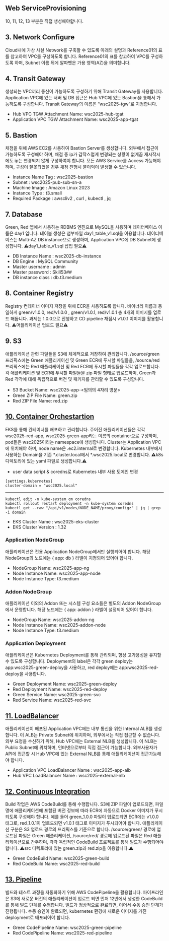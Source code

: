 ## Web ServiceProvisioning
10, 11, 12, 13 부분은 직접 생성해야합니다. 

## 3. Network Configure
Cloud내에 가상 사설 Network를 구축할 수 있도록 아래의 설명과 Reference01의 표를 참고하여 VPC를 구성하도록 합니다. Reference01의 표를 참고하여 VPC를 구성하도록 하며, Subnet 이름 뒤에 알파벳은 가용 영역(AZ)을 의미합니다.

## 4. Transit Gateway
생성되는 VPC끼리 통신이 가능하도록 구성하기 위해 Transit Gateway를 사용합니다. Application VPC에 있는 서버 및 DB 접근은 Hub VPC에 있는 Bastion을 통해서 가능하도록 구성합니다. Transit Gateway의 이름은 “wsc2025-tgw”로 지정합니다.
- Hub VPC TGW Attachment Name: wsc2025-hub-tgat
- Application VPC TGW Attachment Name: wsc2025-app-tgat

## 5. Bastion
채점을 위해 AWS EC2를 사용하여 Bastion Server를 생성합니다. 외부에서 접근이 가능하도록 구성해야 하며, 채점 중 ip가 갑작스럽게 변경되는 상황이 없게끔 재시작시에도 ip는 변경되지 않게 구성하여야 합니다. 모든 AWS Service를 Access 가능해야 하며, 구성이 잘못되었을 경우 채점 진행시 불이익이 발생할 수 있습니다.
- Instance Name Tag : wsc2025-bastion
- Subnet : wsc2025-pub-sub-sn-a
- Machine Image : Amazon Linux 2023
- Instance Type : t3.small
- Required Package : awscliv2 , curl , kubectl , jq

## 7. Database
Green, Red 앱에서 사용하는 RDBMS 엔진으로 MySQL을 사용하며 데이터베이스 이름은 day1 입니다. 테이블 생성은 첨부파일 day1_table_v1.sql을 이용합니다. 데이터베이스는 Multi-AZ DB instance으로 생성하며, Application VPC에 DB Subnet에 생성합니다. ⚠️day1_table_v1.sql 삽입 필요⚠️ 

- DB Instance Name : wsc2025-db-instance
- DB Engine : MySQL Community
- Master username : admin
- Master password : Skill53##
- DB instance class : db.t3.medium 

## 8. Container Registry
Registry 컨테이너 이미지 저장을 위해 ECR을 사용하도록 합니다. 바이너리 이름과 동일하게 green/v1.0.0, red/v1.0.0 , green/v1.0.1, red/v1.0.1 총 4개의 이미지를 업로드 해둡니다. 과제는 1.0.0으로 진행하고 CD pipeline 채점시 v1.0.1 이미지를 활용합니다. ⚠️어플리케이션 업로드 필요⚠️

## 9. S3
애플리케이션 관련 파일들을 S3에 체계적으로 저장하여 관리합니다. /source/green 프리픽스에는 Green 애플리케이션 및 Green ECR에 푸시할 파일들을, /source/red 프리픽스에는 Red 애플리케이션 및 Red ECR에 푸시할 파일들을 각각 업로드합니다. 각 애플리케이션 및 ECR에 푸시할 파일들을 zip 파일 형태로 업로드하며, Green과 Red 각각에 대해 독립적으로 버전 및 패키지를 관리할 수 있도록 구성합니다.
- S3 Bucket Name: wsc2025-app-<임의의 4자리 영문>
- Green ZIP File Name: green.zip
- Red ZIP File Name: red.zip

## <u>10. Container Orchestartion</u>
EKS를 통해 컨테이너를 배포하고 관리합니다. 주어진 애플리케이션들은 각각 wsc2025-red-app, wsc2025-green-app라는 이름의 container으로 구성하며, pod들은 wsc2025이라는 namespace에 생성합니다. Cluster는 Application VPC에 위치해야 하며, node name은 <instance-id>.ec2.internal로 변경합니다. Kubernetes 내부에서 사용하는 Domain을 기존 *.cluster.local에서 *.wsc2025.local로 변경합니다. ⚠️k8s 디렉토리에 있는 yaml 파일로 생성합니다.⚠️

- user data script & coredns로 Kubernetes 내부 사용 도메인 변경

```
[settings.kubernetes]
cluster-domain = "wsc2025.local"
```

---

```
kubectl edit -n kube-system cm coredns
kubectl rollout restart deployment -n kube-system coredns 
kubectl get --raw "/api/v1/nodes/NODE_NAME/proxy/configz" | jq | grep -i domain
```

- EKS Cluster Name : wsc2025-eks-cluster
- EKS Cluster Version : 1.32

### Application NodeGroup
애플리케이션은 전용 Application NodeGroup에서만 실행되어야 합니다. 해당 NodeGroup의 노드에는 { app: db } 라벨이 지정되어 있어야 합니다.
- NodeGroup Name: wsc2025-app-ng
- Node Instance Name: wsc2025-app-node
- Node Instance Type: t3.medium

### Addon NodeGroup
애플리케이션 이외의 Addon 또는 시스템 구성 요소들은 별도의 Addon NodeGroup에서 운영합니다. 해당 노드에는 { app: addon } 라벨이 설정되어 있어야 합니다.
- NodeGroup Name: wsc2025-addon-ng
- Node Instance Name: wsc2025-addon-node
- Node Instance Type: t3.medium

### Application Deployment
애플리케이션은 Kubernetes Deployment를 통해 관리되며, 항상 고가용성을 유지할 수 있도록 구성합니다. Deployment의 label은 각각 green deploy는 app:wsc2025-green-deploy을 사용하고, red deploy에는 app:wsc2025-red-deploy을 사용합니다.
- Green Deployment Name: wsc2025-green-deploy
- Red Deployment Name: wsc2025-red-deploy
- Green Service Name: wsc2025-green-svc
- Red Service Name: wsc2025-red-svc

## <u>11. LoadBalancer</u>
애플리케이션이 배포된 Application VPC에는 내부 통신을 위한 Internal ALB를 생성합니다. 이 ALB는 Private Subnet에 위치하며, 외부에서는 직접 접근할 수 없습니다. 외부 요청을 수신하기 위해, Hub VPC에는 External NLB를 생성합니다. 이 NLB는 Public Subnet에 위치하며, 인터넷으로부터 직접 접근이 가능합니다.
외부사용자가 API에 접근할 시 Hub VPC에 있는 External NLB를 통해 애플리케이션이 접근가능해야 합니다.
- Application VPC LoadBalancer Name : wsc2025-app-alb
- Hub VPC LoadBalancer Name : wsc2025-external-nlb

## <u>12. Continuous Integration</u>
Build 작업은 AWS CodeBuild를 통해 수행합니다. S3에 ZIP 파일이 업로드되면, 파일명에 애플리케이션에 포함된 버전 정보에 따라 ECR에 자동으로 Docker 이미지가 푸시되도록 구성해야 합니다. 예를 들어 green_1.0.0 파일이 업로드되면 ECR에는 v1.0.0 태그로, red_1.0.1이 업로드되면 v1.0.1 태그로 이미지가 푸시되어야 합니다. 애플리케이션 구분은 S3 업로드 경로의 프리픽스를 기준으로 합니다. /source/green/ 경로에 업로드된 파일은 Green 애플리케이션, /source/red/ 경로에 업로드된 파일은 Red 애플리케이션으로 간주하며, 각각 독립적인 CodeBuild 프로젝트를 통해 빌드가 수행되어야 합니다. ⚠️src 디렉토리에 있는 green.zip과 red.zip을 이용합니다.⚠️
- Green CodeBuild Name: wsc2025-green-build
- Red CodeBuild Name: wsc2025-red-build

## <u>13. Pipeline</u>
빌드와 테스트 과정을 자동화하기 위해 AWS CodePipeline을 활용합니다. 파이프라인은 S3에 새로운 버전의 애플리케이션이 업로드 되면 먼저 12번에서 생성한 CodeBuild를 통해 빌드 단계를 수행합니다. 빌드가 정상적으로 완료되면, 이어서 수동 승인 단계가 진행됩니다. 수동 승인이 완료되면, kubernetes 환경에 새로운 이미지를 가진 deployment로 배포되어야 합니다.
- Green CodePipeline Name: wsc2025-green-pipeline
- Red CodePipeline Name: wsc2025-red-pipeline